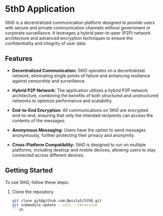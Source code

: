 # 5thD Application

5thD is a decentralized communication platform designed to provide users with secure and private communication channels without government or corporate surveillance. It leverages a hybrid peer-to-peer (P2P) network architecture and advanced encryption techniques to ensure the confidentiality and integrity of user data.

## Features

- **Decentralized Communication:** 5thD operates on a decentralized network, eliminating single points of failure and enhancing resilience against censorship and surveillance.

- **Hybrid P2P Network:** The application utilizes a hybrid P2P network architecture, combining the benefits of both structured and unstructured networks to optimize performance and scalability.

- **End-to-End Encryption:** All communications on 5thD are encrypted end-to-end, ensuring that only the intended recipients can access the contents of the messages.

- **Anonymous Messaging:** Users have the option to send messages anonymously, further protecting their privacy and anonymity.

- **Cross-Platform Compatibility:** 5thD is designed to run on multiple platforms, including desktop and mobile devices, allowing users to stay connected across different devices.

## Getting Started

To use 5thD, follow these steps:

1. Clone the repository:
   ```bash
   git clone git@github.com:QwistyS/5thD.git
   git submodule update --init --recursive
   ```sh
